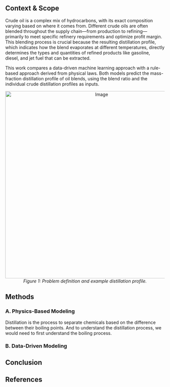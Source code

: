 ## Context & Scope

Crude oil is a complex mix of hydrocarbons, with its exact composition varying based on where it comes from. Different crude oils are often blended throughout the supply chain—from production to refining—primarily to meet specific refinery requirements and optimize profit margin. This blending process is crucial because the resulting distillation profile, which indicates how the blend evaporates at different temperatures, directly determines the types and quantities of refined products like gasoline, diesel, and jet fuel that can be extracted.

This work compares a data-driven machine learning approach with a rule-based approach derived from physical laws. Both models predict the mass-fraction distillation profile of oil blends, using the blend ratio and the individual crude distillation profiles as inputs.

<div style="text-align: center;">
  <img width="593" alt="Image" src="{{PUBLIC_URL}}/static/images/projects/oil-blending/figure1.jpg" />
  <em>Figure 1: Problem definition and example distillation profile.</em>
</div>

## Methods

### A. Physics-Based Modeling
Distillation is the process to separate chemicals based on the difference between their boiling points. And to understand the distillation process, we would need to first understand the boiling process. 


### B. Data-Driven Modeling

## Conclusion

## References
